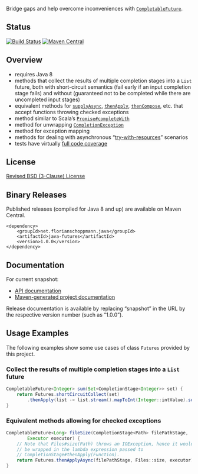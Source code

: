 Bridge gaps and help overcome inconveniences with
[`CompletableFuture`](http://docs.oracle.com/javase/8/docs/api/java/util/concurrent/CompletableFuture.html).

## Status
[![Build Status](https://travis-ci.org/fschopp/java-futures.svg?branch=master)](https://travis-ci.org/fschopp/java-futures)
[![Maven Central](https://maven-badges.herokuapp.com/maven-central/net.florianschoppmann.java/java-futures/badge.svg?style=flat)](http://search.maven.org/#search|gav|1|g:net.florianschoppmann.java%20AND%20a:java-futures)

## Overview

- requires Java 8
- methods that collect the results of multiple completion stages into a `List`
  future, both with short-circuit semantics (fail early if an input completion
  stage fails) and without (guaranteed not to be completed while there are
  uncompleted input stages)
- equivalent methods for
  [`supplyAsync`](http://docs.oracle.com/javase/8/docs/api/java/util/concurrent/CompletableFuture.html#supplyAsync-java.util.function.Supplier-),
  [`thenApply`](http://docs.oracle.com/javase/8/docs/api/java/util/concurrent/CompletableFuture.html#thenApply-java.util.function.Function-),
  [`thenCompose`](http://docs.oracle.com/javase/8/docs/api/java/util/concurrent/CompletableFuture.html#thenCompose-java.util.function.Function-),
  etc. that accept functions throwing checked exceptions
- method similar to Scala’s
  [`Promise#completeWith`](http://www.scala-lang.org/api/current/index.html#scala.concurrent.Promise@completeWith(other:scala.concurrent.Future[T]):Promise.this.type)
- method for unwrapping
  [`CompletionException`](http://docs.oracle.com/javase/8/docs/api/java/util/concurrent/CompletionException.html)
- method for exception mapping
- methods for dealing with asynchronous
  “[try-with-resources](https://docs.oracle.com/javase/specs/jls/se8/html/jls-14.html#jls-14.20.3)”
  scenarios
- tests have virtually
  [full code coverage](http://fschopp.github.io/java-futures/snapshot/jacoco)

## License

[Revised BSD (3-Clause) License](LICENSE)

## Binary Releases

Published releases (compiled for Java 8 and up) are available on Maven Central.

```
<dependency>
    <groupId>net.florianschoppmann.java</groupId>
    <artifactId>java-futures</artifactId>
    <version>1.0.0</version>
</dependency>
```

## Documentation

For current snapshot:

- [API documentation](http://fschopp.github.io/java-futures/snapshot/apidocs)
- [Maven-generated project documentation](http://fschopp.github.io/java-futures/snapshot)

Release documentation is available by replacing “snapshot” in the URL by the
respective version number (such as “1.0.0”).

## Usage Examples

The following examples show some use cases of class `Futures` provided by this
project.

### Collect the results of multiple completion stages into a `List` future

```java
CompletableFuture<Integer> sum(Set<CompletionStage<Integer>> set) {
    return Futures.shortCircuitCollect(set)
        .thenApply(list -> list.stream().mapToInt(Integer::intValue).sum());
}
```

### Equivalent methods allowing for checked exceptions

```java
CompletableFuture<Long> fileSize(CompletionStage<Path> filePathStage,
        Executor executor) {
    // Note that Files#size(Path) throws an IOException, hence it would have to
    // be wrapped in the lambda expression passed to
    // CompletionStage#thenApply(Function).
    return Futures.thenApplyAsync(filePathStage, Files::size, executor);
}
```
